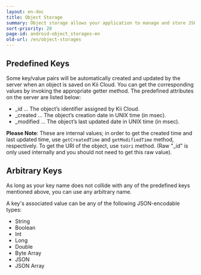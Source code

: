```yaml
---
layout: en-doc
title: Object Storage
summary: Object storage allows your application to manage and store JSON-style objects with arbitrary key/value pairs. You can freely define your objects by adding any JSON-encodable data without ever having to do any server-side customization.
sort-priority: 20
page-id: android-object_storages-en
old-url: /en/object-storages
---
```

## Predefined Keys

Some key/value pairs will be automatically created and updated by the server when an object is saved on Kii Cloud.  You can get the corresponding values by invoking the appropriate getter method. The predefined attributes on the server are listed below:

 * \_id ... The object’s identifier assigned by Kii Cloud.
 * \_created ... The object’s creation date in UNIX time (in msec).
 * \_modified ... The object’s last updated date in UNIX time (in msec).

**Please Note**: These are internal values; in order to get the created time and last updated time, use `getCreatedTime` and `getModifiedTime` method, respectively.  To get the URI of the object, use `toUri` method.  (Raw "_id" is only used internally and you should not need to get this raw value).


## Arbitrary Keys

As long as your key name does not collide with any of the predefined keys mentioned above, you can use any arbitrary name.

A key's associated value can be any of the following JSON-encodable types:

 * String
 * Boolean
 * Int
 * Long
 * Double
 * Byte Array
 * JSON
 * JSON Array
